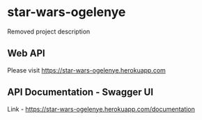 # star-wars-ogelenye
Removed project description

## Web API
Please visit https://star-wars-ogelenye.herokuapp.com

## API Documentation - Swagger UI
Link - https://star-wars-ogelenye.herokuapp.com/documentation
